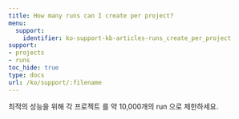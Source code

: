```yaml
---
title: How many runs can I create per project?
menu:
  support:
    identifier: ko-support-kb-articles-runs_create_per_project
support:
- projects
- runs
toc_hide: true
type: docs
url: /ko/support/:filename
---
```


최적의 성능을 위해 각 프로젝트 를 약 10,000개의 run 으로 제한하세요.
